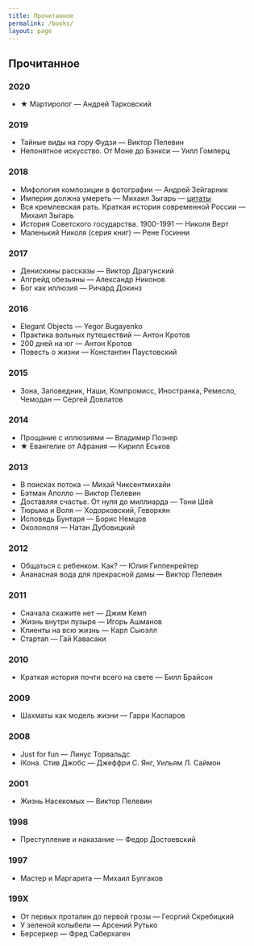 ```yaml
---
title: Прочитанное
permalink: /books/
layout: page
---
```


## Прочитанное

### 2020

- ★ Мартиролог — Андрей Тарковский

### 2019

- Тайные виды на гору Фудзи — Виктор Пелевин
- Непонятное искусство. От Моне до Бэнкси — Уилл Гомперц 

### 2018

- Мифология композиции в фотографии — Андрей Зейгарник
- Империя должна умереть — Михаил Зыгарь — [цитаты](http://eternal-grandfather.tumblr.com/search/%D0%98%D0%BC%D0%BF%D0%B5%D1%80%D0%B8%D1%8F+%D0%94%D0%BE%D0%BB%D0%B6%D0%BD%D0%B0+%D0%A3%D0%BC%D0%B5%D1%80%D0%B5%D1%82%D1%8C)
- Вся кремлевская рать. Краткая история современной России — Михаил Зыгарь
- История Советского государства. 1900-1991 — Николя Верт
- Маленький Николя (серия книг) — Рене Госинни

### 2017

- Денискины рассказы — Виктор Драгунский
- Апгрейд обезьяны — Александр Никонов
- Бог как иллюзия — Ричард Докинз

### 2016

- Elegant Objects — Yegor Bugayenko
- Практика вольных путешествий — Антон Кротов
- 200 дней на юг — Антон Кротов
- Повесть о жизни — Константин Паустовский

### 2015

- Зона, Заповедник, Наши, Компромисс, Иностранка, Ремесло, Чемодан — Сергей Довлатов

### 2014

- Прощание с иллюзиями — Владимир Познер
- ★ Евангелие от Афрания — Кирилл Еськов

### 2013

- В поисках потока — Михай Чиксентмихайи
- Бэтман Аполло — Виктор Пелевин
- Доставляя счастье. От нуля до миллиарда — Тони Шей
- Тюрьма и Воля — Ходорковский, Геворкян
- Исповедь Бунтаря — Борис Немцов
- Околоноля — Натан Дубовицкий

### 2012

- Общаться с ребенком. Как? — Юлия Гиппенрейтер
- Ананасная вода для прекрасной дамы — Виктор Пелевин


### 2011

- Сначала скажите нет — Джим Кемп
- Жизнь внутри пузыря — Игорь Ашманов
- Клиенты на всю жизнь — Карл Сьюэлл
- Стартап — Гай Кавасаки


### 2010

- Краткая история почти всего на свете — Билл Брайсон

### 2009

- Шахматы как модель жизни — Гарри Каспаров

### 2008

- Just for fun — Линус Торвальдс
- iКона. Стив Джобс —  Джеффри С. Янг, Уильям Л. Саймон

### 2001

- Жизнь Насекомых — Виктор Пелевин

### 1998

- Преступление и наказание — Федор Достоевский

### 1997

- Мастер и Маргарита — Михаил Булгаков

### 199X

- От первых проталин до первой грозы — Георгий Скребицкий
- У зеленой колыбели — Арсений Рутько
- Берсеркер — Фред Саберхаген
